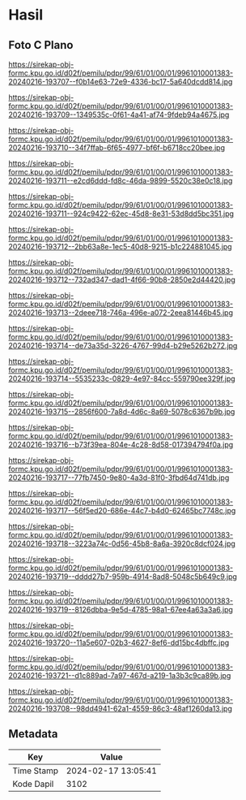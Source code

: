 # Hasil

## Foto C Plano

https://sirekap-obj-formc.kpu.go.id/d02f/pemilu/pdpr/99/61/01/00/01/9961010001383-20240216-193707--f0b14e63-72e9-4336-bc17-5a640dcdd814.jpg

https://sirekap-obj-formc.kpu.go.id/d02f/pemilu/pdpr/99/61/01/00/01/9961010001383-20240216-193709--1349535c-0f61-4a41-af74-9fdeb94a4675.jpg

https://sirekap-obj-formc.kpu.go.id/d02f/pemilu/pdpr/99/61/01/00/01/9961010001383-20240216-193710--34f7ffab-6f65-4977-bf6f-b6718cc20bee.jpg

https://sirekap-obj-formc.kpu.go.id/d02f/pemilu/pdpr/99/61/01/00/01/9961010001383-20240216-193711--e2cd6ddd-fd8c-46da-9899-5520c38e0c18.jpg

https://sirekap-obj-formc.kpu.go.id/d02f/pemilu/pdpr/99/61/01/00/01/9961010001383-20240216-193711--924c9422-62ec-45d8-8e31-53d8dd5bc351.jpg

https://sirekap-obj-formc.kpu.go.id/d02f/pemilu/pdpr/99/61/01/00/01/9961010001383-20240216-193712--2bb63a8e-1ec5-40d8-9215-b1c224881045.jpg

https://sirekap-obj-formc.kpu.go.id/d02f/pemilu/pdpr/99/61/01/00/01/9961010001383-20240216-193712--732ad347-dad1-4f66-90b8-2850e2d44420.jpg

https://sirekap-obj-formc.kpu.go.id/d02f/pemilu/pdpr/99/61/01/00/01/9961010001383-20240216-193713--2deee718-746a-496e-a072-2eea81446b45.jpg

https://sirekap-obj-formc.kpu.go.id/d02f/pemilu/pdpr/99/61/01/00/01/9961010001383-20240216-193714--de73a35d-3226-4767-99d4-b29e5262b272.jpg

https://sirekap-obj-formc.kpu.go.id/d02f/pemilu/pdpr/99/61/01/00/01/9961010001383-20240216-193714--5535233c-0829-4e97-84cc-559790ee329f.jpg

https://sirekap-obj-formc.kpu.go.id/d02f/pemilu/pdpr/99/61/01/00/01/9961010001383-20240216-193715--2856f600-7a8d-4d6c-8a69-5078c6367b9b.jpg

https://sirekap-obj-formc.kpu.go.id/d02f/pemilu/pdpr/99/61/01/00/01/9961010001383-20240216-193716--b73f39ea-804e-4c28-8d58-017394794f0a.jpg

https://sirekap-obj-formc.kpu.go.id/d02f/pemilu/pdpr/99/61/01/00/01/9961010001383-20240216-193717--77fb7450-9e80-4a3d-81f0-3fbd64d741db.jpg

https://sirekap-obj-formc.kpu.go.id/d02f/pemilu/pdpr/99/61/01/00/01/9961010001383-20240216-193717--56f5ed20-686e-44c7-b4d0-62465bc7748c.jpg

https://sirekap-obj-formc.kpu.go.id/d02f/pemilu/pdpr/99/61/01/00/01/9961010001383-20240216-193718--3223a74c-0d56-45b8-8a6a-3920c8dcf024.jpg

https://sirekap-obj-formc.kpu.go.id/d02f/pemilu/pdpr/99/61/01/00/01/9961010001383-20240216-193719--dddd27b7-959b-4914-8ad8-5048c5b649c9.jpg

https://sirekap-obj-formc.kpu.go.id/d02f/pemilu/pdpr/99/61/01/00/01/9961010001383-20240216-193719--8126dbba-9e5d-4785-98a1-67ee4a63a3a6.jpg

https://sirekap-obj-formc.kpu.go.id/d02f/pemilu/pdpr/99/61/01/00/01/9961010001383-20240216-193720--11a5e607-02b3-4627-8ef6-dd15bc4dbffc.jpg

https://sirekap-obj-formc.kpu.go.id/d02f/pemilu/pdpr/99/61/01/00/01/9961010001383-20240216-193721--d1c889ad-7a97-467d-a219-1a3b3c9ca89b.jpg

https://sirekap-obj-formc.kpu.go.id/d02f/pemilu/pdpr/99/61/01/00/01/9961010001383-20240216-193708--98dd4941-62a1-4559-86c3-48af1260da13.jpg


## Metadata

| Key        | Value               |
| ---------- | ------------------- |
| Time Stamp | 2024-02-17 13:05:41 |
| Kode Dapil | 3102                |



